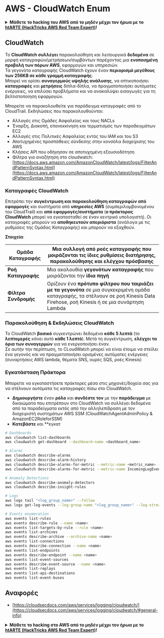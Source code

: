 # AWS - CloudWatch Enum

<details>

<summary><strong>Μάθετε το hacking του AWS από το μηδέν μέχρι τον ήρωα με το</strong> <a href="https://training.hacktricks.xyz/courses/arte"><strong>htARTE (HackTricks AWS Red Team Expert)</strong></a><strong>!</strong></summary>

Άλλοι τρόποι για να υποστηρίξετε το HackTricks:

* Εάν θέλετε να δείτε την **εταιρεία σας να διαφημίζεται στο HackTricks** ή να **κατεβάσετε το HackTricks σε μορφή PDF** ελέγξτε τα [**ΣΧΕΔΙΑ ΣΥΝΔΡΟΜΗΣ**](https://github.com/sponsors/carlospolop)!
* Αποκτήστε το [**επίσημο PEASS & HackTricks swag**](https://peass.creator-spring.com)
* Ανακαλύψτε [**The PEASS Family**](https://opensea.io/collection/the-peass-family), τη συλλογή μας από αποκλειστικά [**NFTs**](https://opensea.io/collection/the-peass-family)
* **Εγγραφείτε στη** 💬 [**ομάδα Discord**](https://discord.gg/hRep4RUj7f) ή στη [**ομάδα telegram**](https://t.me/peass) ή **ακολουθήστε** μας στο **Twitter** 🐦 [**@hacktricks_live**](https://twitter.com/hacktricks_live)**.**
* **Μοιραστείτε τα hacking tricks σας υποβάλλοντας PRs στα** [**HackTricks**](https://github.com/carlospolop/hacktricks) και [**HackTricks Cloud**](https://github.com/carlospolop/hacktricks-cloud) αποθετήρια του github.

</details>

## CloudWatch

Το **CloudWatch** **συλλέγει** παρακολούθηση και λειτουργικά **δεδομένα** σε μορφή καταγραφών/μετρήσεων/συμβάντων παρέχοντας μια **ενοποιημένη προβολή των πόρων AWS**, εφαρμογών και υπηρεσιών.\
Τα γεγονότα καταγραφής CloudWatch έχουν έναν **περιορισμό μεγέθους των 256KB σε κάθε γραμμή καταγραφής**.\
Μπορεί να ορίσει **συναγερμούς υψηλής ανάλυσης**, να οπτικοποιήσει **καταγραφές** και **μετρήσεις** δίπλα-δίπλα, να πραγματοποιήσει αυτόματες ενέργειες, να επιλύσει προβλήματα και να ανακαλύψει εισαγωγές για τη βελτιστοποίηση εφαρμογών.

Μπορείτε να παρακολουθείτε για παράδειγμα καταγραφές από το CloudTrail. Εκδηλώσεις που παρακολουθούνται:

* Αλλαγές στις Ομάδες Ασφαλείας και τους NACLs
* Έναρξη, Διακοπή, επανεκκίνηση και τερματισμός των παραδειγμάτων EC2
* Αλλαγές στις Πολιτικές Ασφαλείας εντός του IAM και του S3
* Αποτυχημένες προσπάθειες σύνδεσης στην κονσόλα διαχείρισης του AWS
* Κλήσεις API που οδήγησαν σε αποτυχημένη εξουσιοδότηση
* Φίλτρα για αναζήτηση στο cloudwatch: [https://docs.aws.amazon.com/AmazonCloudWatch/latest/logs/FilterAndPatternSyntax.html](https://docs.aws.amazon.com/AmazonCloudWatch/latest/logs/FilterAndPatternSyntax.html)

### Καταγραφές CloudWatch <a href="#cloudwatch-logs" id="cloudwatch-logs"></a>

Επιτρέπει την **συγκέντρωση και παρακολούθηση καταγραφών από εφαρμογές** και συστήματα από **υπηρεσίες AWS** (συμπεριλαμβανομένου του CloudTrail) και **από εφαρμογές/συστήματα** (**ο πράκτορας CloudWatch** μπορεί να εγκατασταθεί σε έναν κεντρικό υπολογιστή). Οι καταγραφές μπορούν να **αποθηκευτούν απεριόριστα** (ανάλογα με τις ρυθμίσεις της Ομάδας Καταγραφής) και μπορούν να εξαχθούν.

**Στοιχεία**:

| **Ομάδα Καταγραφής**    | Μια **συλλογή από ροές καταγραφής** που μοιράζονται τις ίδιες ρυθμίσεις διατήρησης, παρακολούθησης και ελέγχου πρόσβασης |
| ------------------------ | ---------------------------------------------------------------------------------------------------------------------------------------------------------- |
| **Ροή Καταγραφής**       | Μια ακολουθία **γεγονότων καταγραφής** που μοιράζονται την **ίδια πηγή**                                                                                     |
| **Φίλτρα Συνδρομής**    | Ορίζουν ένα **πρότυπο φίλτρου που ταιριάζει με τα γεγονότα** σε μια συγκεκριμένη ομάδα καταγραφής, τα στέλνουν σε ροή Kinesis Data Firehose, ροή Kinesis ή σε μια συνάρτηση Lambda |

### Παρακολούθηση & Εκδηλώσεις CloudWatch

Το CloudWatch **βασικό** συγκεντρώνει δεδομένα **κάθε 5 λεπτά** (το **λεπτομερές** κάνει αυτό **κάθε 1 λεπτό**). Μετά τη συγκέντρωση, **ελέγχει τα όρια των συναγερμών** για να ενεργοποιήσει έναν.\
Σε αυτήν την περίπτωση, το CLoudWatch μπορεί να είναι έτοιμο να στείλει ένα γεγονός και να πραγματοποιήσει ορισμένες αυτόματες ενέργειες (συναρτήσεις AWS lambda, θέματα SNS, ουρές SQS, ροές Kinesis)

### Εγκατάσταση Πράκτορα

Μπορείτε να εγκαταστήσετε πράκτορες μέσα στις μηχανές/δοχεία σας για να στέλνουν αυτόματα τις καταγραφές πίσω στο CloudWatch.

* **Δημιουργήστε** έναν **ρόλο** και **συνδέστε τον** με την **παράδειγμα** με δικαιώματα που επιτρέπουν στο CloudWatch να συλλέγει δεδομένα από τα παραδείγματα εκτός από την αλληλεπίδραση με τον διαχειριστή συστημάτων AWS SSM (CloudWatchAgentAdminPolicy & AmazonEC2RoleforSSM)
* **Κατεβάστε** και **εγκατ
```bash
# Dashboards
aws cloudwatch list-dashboards
aws cloudwatch get-dashboard --dashboard-name <dashboard_name>

# Alarms
aws cloudwatch describe-alarms
aws cloudwatch describe-alarm-history
aws cloudwatch describe-alarms-for-metric --metric-name <metric_name> --namespace <namespace>
aws cloudwatch describe-alarms-for-metric --metric-name IncomingLogEvents --namespace AWS/Logs

# Anomaly Detections
aws cloudwatch describe-anomaly-detectors
aws cloudwatch describe-insight-rules

# Logs
aws logs tail "<log_group_name>" --follow
aws logs get-log-events --log-group-name "<log_group_name>" --log-stream-name "<log_stream_name>" --output text > <output_file>

# Events enumeration
aws events list-rules
aws events describe-rule --name <name>
aws events list-targets-by-rule --rule <name>
aws events list-archives
aws events describe-archive --archive-name <name>
aws events list-connections
aws events describe-connection --name <name>
aws events list-endpoints
aws events describe-endpoint --name <name>
aws events list-event-sources
aws events describe-event-source --name <name>
aws events list-replays
aws events list-api-destinations
aws events list-event-buses
```
## Αναφορές

* [https://cloudsecdocs.com/aws/services/logging/cloudwatch/](https://cloudsecdocs.com/aws/services/logging/cloudwatch/#general-info)

<details>

<summary><strong>Μάθετε το hacking στο AWS από το μηδέν μέχρι τον ήρωα με το</strong> <a href="https://training.hacktricks.xyz/courses/arte"><strong>htARTE (HackTricks AWS Red Team Expert)</strong></a><strong>!</strong></summary>

Άλλοι τρόποι για να υποστηρίξετε το HackTricks:

* Εάν θέλετε να δείτε την **εταιρεία σας να διαφημίζεται στο HackTricks** ή να **κατεβάσετε το HackTricks σε μορφή PDF** ελέγξτε τα [**ΠΑΚΕΤΑ ΣΥΝΔΡΟΜΗΣ**](https://github.com/sponsors/carlospolop)!
* Αποκτήστε το [**επίσημο PEASS & HackTricks swag**](https://peass.creator-spring.com)
* Ανακαλύψτε [**την Οικογένεια PEASS**](https://opensea.io/collection/the-peass-family), τη συλλογή μας από αποκλειστικά [**NFTs**](https://opensea.io/collection/the-peass-family)
* **Εγγραφείτε στη** 💬 [**ομάδα Discord**](https://discord.gg/hRep4RUj7f) ή στη [**ομάδα telegram**](https://t.me/peass) ή **ακολουθήστε** μας στο **Twitter** 🐦 [**@hacktricks_live**](https://twitter.com/hacktricks_live)**.**
* **Μοιραστείτε τα hacking tricks σας υποβάλλοντας PRs στα** [**HackTricks**](https://github.com/carlospolop/hacktricks) και [**HackTricks Cloud**](https://github.com/carlospolop/hacktricks-cloud) αποθετήρια του github.

</details>

